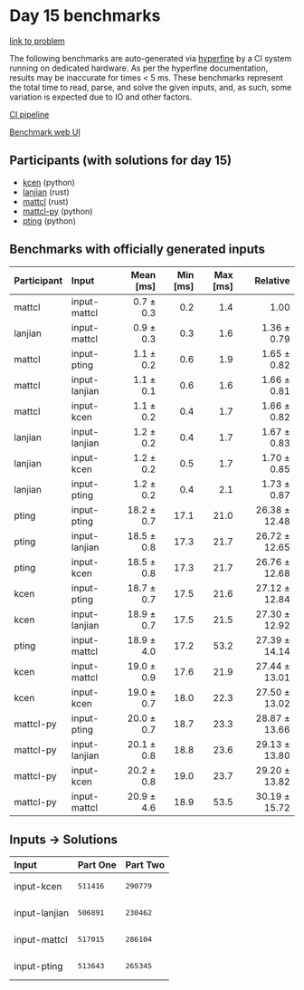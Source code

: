 # Day 15 benchmarks

[link to problem](https://adventofcode.com/2023/day/15)

The following benchmarks are auto-generated via
[hyperfine](https://github.com/sharkdp/hyperfine) by a CI system running on
dedicated hardware. As per the hyperfine documentation, results may be
inaccurate for times < 5 ms. These benchmarks represent the total time to read,
parse, and solve the given inputs, and, as such, some variation is expected due
to IO and other factors.

[CI pipeline](http://ci.papercode.net:8080/teams/main/pipelines/aoc2023)

[Benchmark web UI](https://aoc.ancalagon.black)


## Participants (with solutions for day 15)

- [kcen](https://github.com/kcen/aoc2023) (python)
- [lanjian](https://github.com/lanjian/aoc-2023) (rust)
- [mattcl](https://github.com/mattcl/aoc2023) (rust)
- [mattcl-py](https://github.com/mattcl/aoc2023-py) (python)
- [pting](https://github.com/pting/aoc2023) (python)


## Benchmarks with officially generated inputs

| Participant | Input | Mean [ms] | Min [ms] | Max [ms] | Relative |
|:---|:---|---:|---:|---:|---:|
| mattcl | input-mattcl | 0.7 ± 0.3 | 0.2 | 1.4 | 1.00 |
| lanjian | input-mattcl | 0.9 ± 0.3 | 0.3 | 1.6 | 1.36 ± 0.79 |
| mattcl | input-pting | 1.1 ± 0.2 | 0.6 | 1.9 | 1.65 ± 0.82 |
| mattcl | input-lanjian | 1.1 ± 0.1 | 0.6 | 1.6 | 1.66 ± 0.81 |
| mattcl | input-kcen | 1.1 ± 0.2 | 0.4 | 1.7 | 1.66 ± 0.82 |
| lanjian | input-lanjian | 1.2 ± 0.2 | 0.4 | 1.7 | 1.67 ± 0.83 |
| lanjian | input-kcen | 1.2 ± 0.2 | 0.5 | 1.7 | 1.70 ± 0.85 |
| lanjian | input-pting | 1.2 ± 0.2 | 0.4 | 2.1 | 1.73 ± 0.87 |
| pting | input-pting | 18.2 ± 0.7 | 17.1 | 21.0 | 26.38 ± 12.48 |
| pting | input-lanjian | 18.5 ± 0.8 | 17.3 | 21.7 | 26.72 ± 12.65 |
| pting | input-kcen | 18.5 ± 0.8 | 17.3 | 21.7 | 26.76 ± 12.68 |
| kcen | input-pting | 18.7 ± 0.7 | 17.5 | 21.6 | 27.12 ± 12.84 |
| kcen | input-lanjian | 18.9 ± 0.7 | 17.5 | 21.5 | 27.30 ± 12.92 |
| pting | input-mattcl | 18.9 ± 4.0 | 17.2 | 53.2 | 27.39 ± 14.14 |
| kcen | input-mattcl | 19.0 ± 0.9 | 17.6 | 21.9 | 27.44 ± 13.01 |
| kcen | input-kcen | 19.0 ± 0.7 | 18.0 | 22.3 | 27.50 ± 13.02 |
| mattcl-py | input-pting | 20.0 ± 0.7 | 18.7 | 23.3 | 28.87 ± 13.66 |
| mattcl-py | input-lanjian | 20.1 ± 0.8 | 18.8 | 23.6 | 29.13 ± 13.80 |
| mattcl-py | input-kcen | 20.2 ± 0.8 | 19.0 | 23.7 | 29.20 ± 13.82 |
| mattcl-py | input-mattcl | 20.9 ± 4.6 | 18.9 | 53.5 | 30.19 ± 15.72 |


## Inputs -> Solutions

| Input | Part One | Part Two |
|:---|:---|:---|
|input-kcen|<pre>511416</pre>|<pre>290779</pre>|
|input-lanjian|<pre>506891</pre>|<pre>230462</pre>|
|input-mattcl|<pre>517015</pre>|<pre>286104</pre>|
|input-pting|<pre>513643</pre>|<pre>265345</pre>|